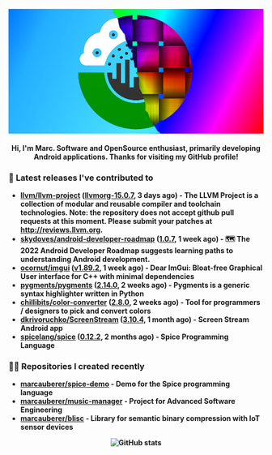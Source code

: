 <p align="center">
	<img src="https://raw.githubusercontent.com/marcauberer/marcauberer/master/images/frontpage-image.jpg">
	<br><br>
	<b>Hi, I'm Marc. Software and OpenSource enthusiast, primarily developing Android applications. Thanks for visiting my GitHub profile!
</p>

### 🚀 Latest releases I've contributed to


- [llvm/llvm-project](https://github.com/llvm/llvm-project) ([llvmorg-15.0.7](https://github.com/llvm/llvm-project/releases/tag/llvmorg-15.0.7), 3 days ago) - The LLVM Project is a collection of modular and reusable compiler and toolchain technologies. Note: the repository does not accept github pull requests at this moment. Please submit your patches at http://reviews.llvm.org.
- [skydoves/android-developer-roadmap](https://github.com/skydoves/android-developer-roadmap) ([1.0.7](https://github.com/skydoves/android-developer-roadmap/releases/tag/1.0.7), 1 week ago) - 🗺 The 2022 Android Developer Roadmap suggests learning paths to understanding Android development.
- [ocornut/imgui](https://github.com/ocornut/imgui) ([v1.89.2](https://github.com/ocornut/imgui/releases/tag/v1.89.2), 1 week ago) - Dear ImGui: Bloat-free Graphical User interface for C&#43;&#43; with minimal dependencies
- [pygments/pygments](https://github.com/pygments/pygments) ([2.14.0](https://github.com/pygments/pygments/releases/tag/2.14.0), 2 weeks ago) - Pygments is a generic syntax highlighter written in Python
- [chillibits/color-converter](https://github.com/chillibits/color-converter) ([2.8.0](https://github.com/chillibits/color-converter/releases/tag/2.8.0), 2 weeks ago) - Tool for programmers / designers to pick and convert colors
- [dkrivoruchko/ScreenStream](https://github.com/dkrivoruchko/ScreenStream) ([3.10.4](https://github.com/dkrivoruchko/ScreenStream/releases/tag/3.10.4), 1 month ago) - Screen Stream Android app
- [spicelang/spice](https://github.com/spicelang/spice) ([0.12.2](https://github.com/spicelang/spice/releases/tag/0.12.2), 2 months ago) - Spice Programming Language

### 👨‍💻 Repositories I created recently
- [marcauberer/spice-demo](https://github.com/marcauberer/spice-demo) - Demo for the Spice programming language
- [marcauberer/music-manager](https://github.com/marcauberer/music-manager) - Project for Advanced Software Engineering
- [marcauberer/blisc](https://github.com/marcauberer/blisc) - Library for semantic binary compression with IoT sensor devices

<p align="center">
	<img src="https://github-readme-stats.vercel.app/api?username=marcauberer&show_icons=true&theme=dark" alt="GitHub stats">
</p>
